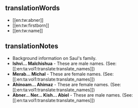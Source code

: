 ## translationWords

* [[en:tw:abner]]
* [[en:tw:firstborn]]
* [[en:tw:name]]

## translationNotes

* Background information on Saul's family.
* **Ishvi... Malchishua** - These are male names. (See: [[:en:ta:vol1:translate:translate_names]])
* **Merab... Michal** - These are female names. (See: [[:en:ta:vol1:translate:translate_names]])
* **Ahinoam... Ahimaz** - These are female names. (See: [[:en:ta:vol1:translate:translate_names]])
* **Abner... Ner... Kish... Abiel** - These are male names. (See: [[:en:ta:vol1:translate:translate_names]])
